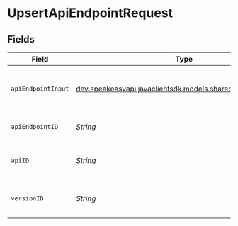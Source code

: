 # UpsertApiEndpointRequest


## Fields

| Field                                                                                                    | Type                                                                                                     | Required                                                                                                 | Description                                                                                              |
| -------------------------------------------------------------------------------------------------------- | -------------------------------------------------------------------------------------------------------- | -------------------------------------------------------------------------------------------------------- | -------------------------------------------------------------------------------------------------------- |
| `apiEndpointInput`                                                                                       | [dev.speakeasyapi.javaclientsdk.models.shared.ApiEndpointInput](../../models/shared/ApiEndpointInput.md) | :heavy_check_mark:                                                                                       | A JSON representation of the ApiEndpoint to upsert.                                                      |
| `apiEndpointID`                                                                                          | *String*                                                                                                 | :heavy_check_mark:                                                                                       | The ID of the ApiEndpoint to upsert.                                                                     |
| `apiID`                                                                                                  | *String*                                                                                                 | :heavy_check_mark:                                                                                       | The ID of the Api the ApiEndpoint belongs to.                                                            |
| `versionID`                                                                                              | *String*                                                                                                 | :heavy_check_mark:                                                                                       | The version ID of the Api the ApiEndpoint belongs to.                                                    |